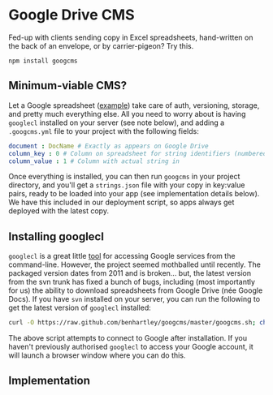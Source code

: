 # Google Drive CMS
Fed-up with clients sending copy in Excel spreadsheets, hand-written on the back of an envelope, or by carrier-pigeon? Try this.

```
npm install googcms
```

## Minimum-viable CMS?
Let a Google spreadsheet ([example](https://docs.google.com/spreadsheet/pub?key=0AgBCP8hZC0GXdE5TQlM0d0N2YURPM3RSMWQ2djNRZnc&output=html)) take care of auth, versioning, storage, and pretty much everything else. All you need to worry about is having `googlecl` installed on your server (see note below), and adding a `.googcms.yml` file to your project with the following fields:

``` yaml
document : DocName # Exactly as appears on Google Drive
column_key : 0 # Column on spreadsheet for string identifiers (numbered from 0)
column_value : 1 # Column with actual string in
```

Once everything is installed, you can then run `googcms` in your project directory, and you'll get a `strings.json` file with your copy in key:value pairs, ready to be loaded into your app (see implementation details below). We have this included in our deployment script, so apps always get deployed with the latest copy.

## Installing googlecl
`googlecl` is a great little [tool](http://code.google.com/p/googlecl/) for accessing Google services from the command-line. However, the project seemed mothballed until recently. The packaged version dates from 2011 and is broken... but, the latest version from the svn trunk has fixed a bunch of bugs, including (most importantly for us) the ability to download spreadsheets from Google Drive (née Google Docs). If you have `svn` installed on your server, you can run the following to get the latest version of `googlecl` installed:

``` bash
curl -O https://raw.github.com/benhartley/googcms/master/googcms.sh; chmod +x googcms.sh; ./googcms.sh
```

The above script attempts to connect to Google after installation. If you haven't previously authorised `googlecl` to access your Google account, it will launch a browser window where you can do this.

## Implementation
